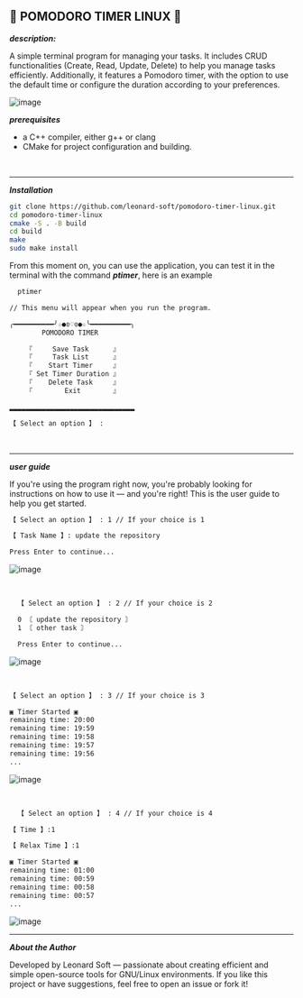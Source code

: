 ## 🐧 POMODORO TIMER LINUX 🐧

***description:***

A simple terminal program for managing your tasks. It includes CRUD functionalities (Create, Read, Update, Delete) to help you manage tasks efficiently. Additionally, it features a Pomodoro timer, with the option to use the default time or configure the duration according to your preferences.

![image](https://github.com/user-attachments/assets/2ba97113-fd80-4e1b-8f3d-6de86906f45e)

***prerequisites***

- a C++ compiler, either g++ or clang
- CMake for project configuration and building.

<br/>

--------

***Installation***
```bash 
git clone https://github.com/leonard-soft/pomodoro-timer-linux.git
cd pomodoro-timer-linux
cmake -S . -B build
cd build
make
sudo make install
```

From this moment on, you can use the application, you can test it in the terminal with the command ***ptimer***, here is an example

```bash
  ptimer

// This menu will appear when you run the program.

╭━━━━━━━━━━╯☆●ʚ♡ɞ●☆╰━━━━━━━━━━╮
        POMODORO TIMER

    『     Save Task      』
    『     Task List      』
    『    Start Timer     』
    『 Set Timer Duration 』
    『    Delete Task     』
    『        Exit        』

▂▂▂▂▂▂▂▂▂▂▂▂▂▂▂▂▂▂▂▂▂▂▂▂▂▂▂▂▂▂▂

【 Select an option 】 :
```
<br/>

-----

***user guide***

If you're using the program right now, you're probably looking for instructions on how to use it — and you're right!
This is the user guide to help you get started.

``` bash
【 Select an option 】 : 1 // If your choice is 1

【 Task Name 】: update the repository

Press Enter to continue...
```
![image](https://github.com/user-attachments/assets/d9576b59-b9e9-4092-bdd5-0530dc077ef9)

<br/>

```bash 
  【 Select an option 】 : 2 // If your choice is 2

  0 〘 update the repository 〙
  1 〘 other task 〙

  Press Enter to continue...
```
![image](https://github.com/user-attachments/assets/27356ee3-5ddd-4470-9084-b5a1d0763053)

<br/>

```bash 
【 Select an option 】 : 3 // If your choice is 3

▣ Timer Started ▣
remaining time: 20:00
remaining time: 19:59
remaining time: 19:58
remaining time: 19:57
remaining time: 19:56
...
```
![image](https://github.com/user-attachments/assets/1e0e0949-c8e6-479a-843f-e541251c5a1c)

<br/>

```bash
  【 Select an option 】 : 4 // If your choice is 4

【 Time 】:1

【 Relax Time 】:1

▣ Timer Started ▣
remaining time: 01:00
remaining time: 00:59
remaining time: 00:58
remaining time: 00:57
...
```
![image](https://github.com/user-attachments/assets/e2b55a21-cfca-446c-a781-9a7afdcd2726)

------

***About the Author***

Developed by Leonard Soft — passionate about creating efficient and simple open-source tools for GNU/Linux environments.
If you like this project or have suggestions, feel free to open an issue or fork it!

